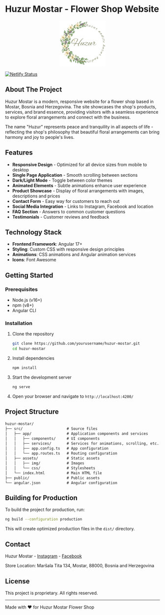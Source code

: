 # Huzur Mostar - Flower Shop Website

<div align="center">
  <img src="./public/huzur-logo.png" alt="Huzur Mostar Logo" width="150">
</div>

[![Netlify Status](https://api.netlify.com/api/v1/badges/e1ca9ad1-bc84-4428-a4f1-cc59b5689888/deploy-status)](https://app.netlify.com/sites/huzurmostar-in-progress/deploys)

## About The Project

Huzur Mostar is a modern, responsive website for a flower shop based in Mostar, Bosnia and Herzegovina. The site showcases the shop's products, services, and brand essence, providing visitors with a seamless experience to explore floral arrangements and connect with the business.

The name "Huzur" represents peace and tranquility in all aspects of life - reflecting the shop's philosophy that beautiful floral arrangements can bring harmony and joy to people's lives.

## Features

- **Responsive Design** - Optimized for all device sizes from mobile to desktop
- **Single Page Application** - Smooth scrolling between sections
- **Dark/Light Mode** - Toggle between color themes
- **Animated Elements** - Subtle animations enhance user experience
- **Product Showcase** - Display of floral arrangements with images, descriptions and prices
- **Contact Form** - Easy way for customers to reach out
- **Social Media Integration** - Links to Instagram, Facebook and location
- **FAQ Section** - Answers to common customer questions
- **Testimonials** - Customer reviews and feedback

## Technology Stack

- **Frontend Framework**: Angular 17+
- **Styling**: Custom CSS with responsive design principles
- **Animations**: CSS animations and Angular animation services
- **Icons**: Font Awesome

## Getting Started

### Prerequisites

- Node.js (v16+)
- npm (v8+)
- Angular CLI

### Installation

1. Clone the repository
   ```bash
   git clone https://github.com/yourusername/huzur-mostar.git
   cd huzur-mostar
   ```

2. Install dependencies
   ```bash
   npm install
   ```

3. Start the development server
   ```bash
   ng serve
   ```

4. Open your browser and navigate to `http://localhost:4200/`

## Project Structure

```
huzur-mostar/
├── src/                    # Source files
│   ├── app/                # Application components and services
│   │   ├── components/     # UI components
│   │   ├── services/       # Services for animations, scrolling, etc.
│   │   ├── app.config.ts   # App configuration
│   │   └── app.routes.ts   # Routing configuration
│   ├── assets/             # Static assets
│   │   ├── img/            # Images
│   │   └── css/            # Stylesheets
│   └── index.html          # Main HTML file
├── public/                 # Public assets
└── angular.json            # Angular configuration
```

## Building for Production

To build the project for production, run:

```bash
ng build --configuration production
```

This will create optimized production files in the `dist/` directory.

## Contact

Huzur Mostar - [Instagram](https://www.instagram.com/huzur.mostar/) - [Facebook](https://www.facebook.com/huzur.mostar)

Store Location: Maršala Tita 134, Mostar, 88000, Bosnia and Herzegovina

## License

This project is proprietary. All rights reserved.

---

Made with ❤️ for Huzur Mostar Flower Shop
